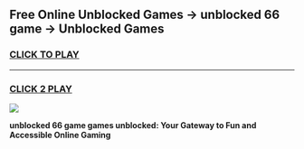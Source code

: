 
## Free Online Unblocked Games → unblocked 66 game → Unblocked Games
<h3>
<a href="https://premium.freeplayer.one?title=unblocked_66_game&ref=21F">CLICK TO PLAY</a></h3>
<hr>

<h3>
<a href="https://premium.freeplayer.one?title=unblocked_66_game&ref=21F">CLICK 2 PLAY</a>
  
</h3>

<a href="https://premium.freeplayer.one?title=unblocked_66_game&ref=21F/"><img src="https://clearcache.store/games.png"></a>


**unblocked 66 game games unblocked: Your Gateway to Fun and Accessible Online Gaming**
